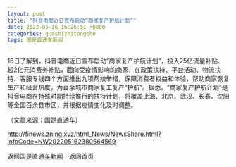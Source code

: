 ```yaml
---
layout: post
title: "抖音电商近日宣布启动“商家复产护航计划”"
date: 2022-05-16 16:26:51 +0800
categories: guoshizhitongche
tags: 国是直通车新闻
---
```

<p>16日了解到，抖音电商近日宣布启动“商家复产护航计划”，投入25亿流量补贴、超2亿元消费券补贴，面向受疫情影响的商家，在政策扶持、平台活动、物流扶持、客服专线四个方面推出九项帮扶举措，保障消费者权益和体验，帮助商家恢复生产和经营热度，为百余城市商家复工复产“护航”。据悉，“商家复产护航计划”是抖音电商在特殊时期持续推行的扶持计划，将覆盖上海、北京、武汉、长春、沈阳等全国百余县市区，并根据疫情变化及时调整。</p><p class="em_media">（文章来源：国是直通车）</p>

<http://finews.zning.xyz/html_News/NewsShare.html?infoCode=NW202205162380564569>

[返回国是直通车新闻](//finews.withounder.com/category/guoshizhitongche.html)｜[返回首页](//finews.withounder.com/)